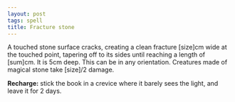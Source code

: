 ```yaml
---
layout: post
tags: spell
title: Fracture stone
---
```

A touched stone surface cracks, creating a clean fracture [size]cm wide at the touched point, tapering off to its sides until reaching a length of [sum]cm. It is 5cm deep. This can be in any orientation. Creatures made of magical stone take [size]/2 damage.

<b>Recharge:</b> stick the book in a crevice where it barely sees the light, and leave it for 2 days.
